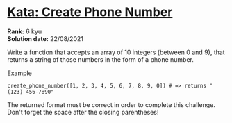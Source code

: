 # [Kata: Create Phone Number](https://www.codewars.com/kata/525f50e3b73515a6db000b83/)
<b>Rank:</b> 6 kyu  
<b>Solution date:</b> 22/08/2021

Write a function that accepts an array of 10 integers (between 0 and 9), that returns a string of those numbers in the form of a phone number.

Example
```
create_phone_number([1, 2, 3, 4, 5, 6, 7, 8, 9, 0]) # => returns "(123) 456-7890"
```
The returned format must be correct in order to complete this challenge.
Don't forget the space after the closing parentheses!

